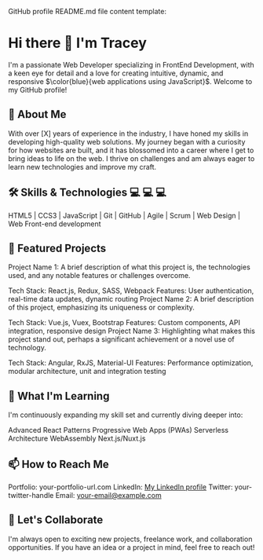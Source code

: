 GitHub profile README.md file content template:
# Hi there 👋 I'm Tracey
I'm a passionate Web Developer specializing in FrontEnd Development, with a keen eye for detail and a love for creating intuitive, dynamic, and responsive $\color{blue}{web applications using JavaScript}$. Welcome to my GitHub profile!
 
## 🚀 About Me
With over [X] years of experience in the industry, I have honed my skills in developing high-quality web solutions. My journey began with a curiosity for how websites are built, and it has blossomed into a career where I get to bring ideas to life on the web. I thrive on challenges and am always eager to learn new technologies and improve my craft.
 
## 🛠️ Skills & Technologies 💻 💻 💻
HTML5 | CCS3 | JavaScript | Git | GitHub | Agile | Scrum | Web Design | Web Front-end development
## 🌟 Featured Projects
Project Name 1: A brief description of what this project is, the technologies used, and any notable features or challenges overcome.
 
Tech Stack: React.js, Redux, SASS, Webpack
Features: User authentication, real-time data updates, dynamic routing
Project Name 2: A brief description of this project, emphasizing its uniqueness or complexity.
 
Tech Stack: Vue.js, Vuex, Bootstrap
Features: Custom components, API integration, responsive design
Project Name 3: Highlighting what makes this project stand out, perhaps a significant achievement or a novel use of technology.
 
Tech Stack: Angular, RxJS, Material-UI
Features: Performance optimization, modular architecture, unit and integration testing
 
## 🌱 What I'm Learning
I'm continuously expanding my skill set and currently diving deeper into:
 
Advanced React Patterns
Progressive Web Apps (PWAs)
Serverless Architecture
WebAssembly
Next.js/Nuxt.js
 
## 📫 How to Reach Me
Portfolio: your-portfolio-url.com
LinkedIn: [My LinkedIn profile](https://www.linkedin.com/patrik)
Twitter: your-twitter-handle
Email: your-email@example.com
 
## 💬 Let's Collaborate
I'm always open to exciting new projects, freelance work, and collaboration opportunities. If you have an idea or a project in mind, feel free to reach out!
